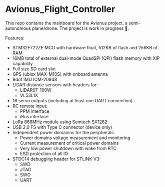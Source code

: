 # Avionus_Flight_Controller

This repo contains the mainboard for the Avionus project, a semi-autonomous plane/drone. The project is work in progress 🚧.

Features:
- STM32F722ZE MCU with hardware float, 512KB of flash and 256KB of RAM
- 16MB total of external dual-mode QuadSPI (QPI) flash memory with XIP capability
- Full size SD card slot
- GPS (ublox MAX-M10S) with onboard antenna
- 9dof IMU ICM-20948
- LIDAR distance sensors with headers for:
  - LIDAR07-100W
  - VL53L1X
- 16 servo outputs (including at least one UART connection)
- RC remote input:
  - PPM interface
  - iBus interface
- LoRa 868MHz module using Semtech SX1262
- USB 2.0 FS with Type C connector (device only)
- Independent power domanins for the peripherals:
  - Power domains voltage measurement and monitoring
  - Current measurement of critical power domains
  - Very low power shutdown with wake from RTC
  - ESD protection of all IO
- STDC14 debugging header for STLINK-V3:
  - SWD
  - JTAG
  - SWO
  - UART
